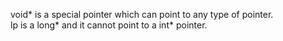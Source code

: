 void* is a special pointer which can point to any type of pointer.  
lp is a long* and it cannot point to a int* pointer.  
